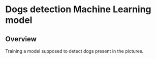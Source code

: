 # Dogs detection Machine Learning model

## Overview
Training a model supposed to detect dogs present in the pictures.
